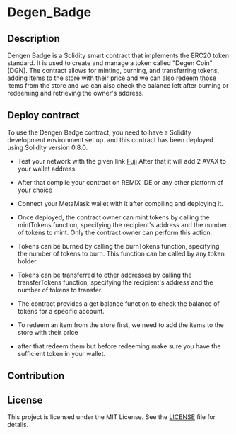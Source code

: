 # Degen_Badge

## Description
Dengen Badge is a Solidity smart contract that implements the ERC20 token standard. It is used to create and manage a token called "Degen Coin" (DGN). The contract allows for minting, burning, and transferring tokens, adding items to the store with their price and we can also redeem those items from the store and we can also check the  balance left after burning or redeeming and retrieving the owner's address.

## Deploy contract
To use the Dengen Badge contract, you need to have a Solidity development environment set up. and this contract has been deployed using Solidity version 0.8.0.

- Test your network with the given link
  [Fuji]("https://core.app/tools/testnet-faucet/?subnet=c&token=c") After that it will add 2 AVAX to your wallet address.

- After that compile your contract on REMIX IDE or any other platform of your choice

- Connect your MetaMask wallet with it after compiling and deploying it.

- Once deployed, the contract owner can mint tokens by calling the mintTokens function, specifying the recipient's address and the number of tokens to mint. Only the contract owner can perform this action.

- Tokens can be burned by calling the burnTokens function, specifying the number of tokens to burn. This function can be called by any token holder.

- Tokens can be transferred to other addresses by calling the transferTokens function, specifying the recipient's address and the number of tokens to transfer.

- The contract provides a get balance function to check the balance of tokens for a specific account.
- To redeem an item from the store first, we need to add the items to the store with their price
- after that redeem them but before redeeming make sure you have the sufficient token in your wallet.

## Contribution

## License
This project is licensed under the MIT License. See the [LICENSE](https://choosealicense.com/licenses/mit/) file for details.

